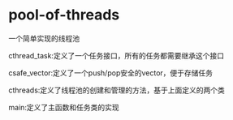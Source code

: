 # pool-of-threads
一个简单实现的线程池

cthread_task:定义了一个任务接口，所有的任务都需要继承这个接口

csafe_vector:定义了一个push/pop安全的vector，便于存储任务

cthreads:定义了线程池的创建和管理的方法，基于上面定义的两个类

main:定义了主函数和任务类的实现
